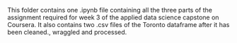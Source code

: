 This folder contains one .ipynb file containing all the three parts of the assignment required for week 3 of the applied data science capstone on Coursera. It also contains two .csv files of the Toronto dataframe after it has been cleaned., wraggled and processed.
